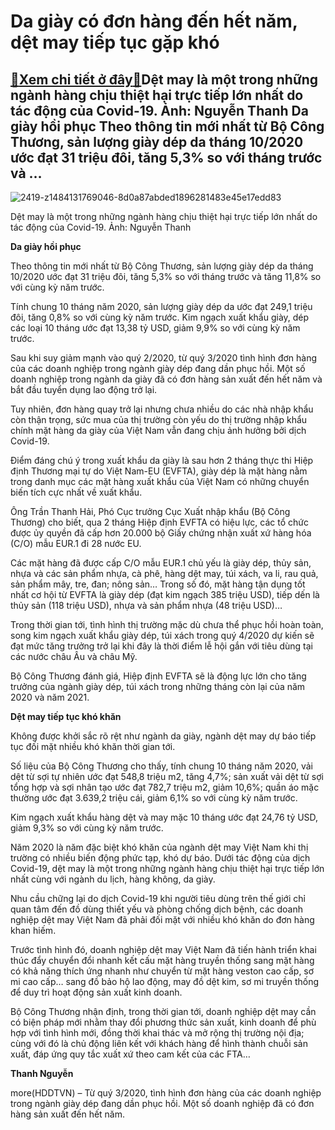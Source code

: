 Da giày có đơn hàng đến hết năm, dệt may tiếp tục gặp khó
=========================================================

[:gift:Xem chi tiết ở đây:gift:](https://hddtvn.com/da-giay-co-don-hang-den-het-nam-det-may-tiep-tuc-gap-kho/)Dệt may là một trong những ngành hàng chịu thiệt hại trực tiếp lớn nhất do tác động của Covid-19. Ảnh: Nguyễn Thanh Da giày hồi phục Theo thông tin mới nhất từ Bộ Công Thương, sản lượng giày dép da tháng 10/2020 ước đạt 31 triệu đôi, tăng 5,3% so với tháng trước và …
---------------------------------------------------------------------------------------------------------------------------------------------------------------------------------------------------------------------------------------------------------------------------





![2419-z1484131769046-8d0a87abded1896281483e45e17edd83](https://hddtvn.com/wp-content/uploads/2021/01/2419_z1484131769046_8d0a87abded1896281483e45e17edd83.jpg "Da giày có đơn hàng đến hết năm, dệt may tiếp tục gặp khó")


Dệt may là một trong những ngành hàng chịu thiệt hại trực tiếp lớn nhất do tác động của Covid-19. Ảnh: Nguyễn Thanh



**Da giày hồi phục**


Theo thông tin mới nhất từ Bộ Công Thương, sản lượng giày dép da tháng 10/2020 ước đạt 31 triệu đôi, tăng 5,3% so với tháng trước và tăng 11,8% so với cùng kỳ năm trước.


Tính chung 10 tháng năm 2020, sản lượng giày dép da ước đạt 249,1 triệu đôi, tăng 0,8% so với cùng kỳ năm trước. Kim ngạch xuất khẩu giày, dép các loại 10 tháng ước đạt 13,38 tỷ USD, giảm 9,9% so với cùng kỳ năm trước.


Sau khi suy giảm mạnh vào quý 2/2020, từ quý 3/2020 tình hình đơn hàng của các doanh nghiệp trong ngành giày dép đang dần phục hồi. Một số doanh nghiệp trong ngành da giày đã có đơn hàng sản xuất đến hết năm và bắt đầu tuyển dụng lao động trở lại.


Tuy nhiên, đơn hàng quay trở lại nhưng chưa nhiều do các nhà nhập khẩu còn thận trọng, sức mua của thị trường còn yếu do thị trường nhập khẩu chính mặt hàng da giày của Việt Nam vẫn đang chịu ảnh hưởng bởi dịch Covid-19.


Điểm đáng chú ý trong xuất khẩu da giày là sau hơn 2 tháng thực thi Hiệp định Thương mại tự do Việt Nam-EU (EVFTA), giày dép là mặt hàng nằm trong danh mục các mặt hàng xuất khẩu của Việt Nam có những chuyển biến tích cực nhất về xuất khẩu.


Ông Trần Thanh Hải, Phó Cục trưởng Cục Xuất nhập khẩu (Bộ Công Thương) cho biết, qua 2 tháng Hiệp định EVFTA có hiệu lực, các tổ chức được ủy quyền đã cấp hơn 20.000 bộ Giấy chứng nhận xuất xứ hàng hóa (C/O) mẫu EUR.1 đi 28 nước EU.


Các mặt hàng đã được cấp C/O mẫu EUR.1 chủ yếu là giày dép, thủy sản, nhựa và các sản phẩm nhựa, cà phê, hàng dệt may, túi xách, va li, rau quả, sản phẩm mây, tre, đan; nông sản… Trong số đó, mặt hàng tận dụng tốt nhất cơ hội từ EVFTA là giày dép (đạt kim ngạch 385 triệu USD), tiếp dến là thủy sản (118 triệu USD), nhựa và sản phẩm nhựa (48 triệu USD)…


Trong thời gian tới, tình hình thị trường mặc dù chưa thể phục hồi hoàn toàn, song kim ngạch xuất khẩu giày dép, túi xách trong quý 4/2020 dự kiến sẽ đạt mức tăng trưởng trở lại khi đây là thời điểm lễ hội gắn với tiêu dùng tại các nước châu Âu và châu Mỹ.


Bộ Công Thương đánh giá, Hiệp định EVFTA sẽ là động lực lớn cho tăng trưởng của ngành giày dép, túi xách trong những tháng còn lại của năm 2020 và năm 2021.


**Dệt may tiếp tục khó khăn**


Không được khởi sắc rõ rệt như ngành da giày, ngành dệt may dự báo tiếp tục đối mặt nhiều khó khăn thời gian tới.


Số liệu của Bộ Công Thương cho thấy, tính chung 10 tháng năm 2020, vải dệt từ sợi tự nhiên ước đạt 548,8 triệu m2, tăng 4,7%; sản xuất vải dệt từ sợi tổng hợp và sợi nhân tạo ước đạt 782,7 triệu m2, giảm 10,6%; quần áo mặc thường ước đạt 3.639,2 triệu cái, giảm 6,1% so với cùng kỳ năm trước.


Kim ngạch xuất khẩu hàng dệt và may mặc 10 tháng ước đạt 24,76 tỷ USD, giảm 9,3% so với cùng kỳ năm trước.


Năm 2020 là năm đặc biệt khó khăn của ngành dệt may Việt Nam khi thị trường có nhiều biến động phức tạp, khó dự báo. Dưới tác động của dịch Covid-19, dệt may là một trong những ngành hàng chịu thiệt hại trực tiếp lớn nhất cùng với ngành du lịch, hàng không, da giày.


Nhu cầu chững lại do dịch Covid-19 khi người tiêu dùng trên thế giới chỉ quan tâm đến đồ dùng thiết yếu và phòng chống dịch bệnh, các doanh nghiệp dệt may Việt Nam đã phải đối mặt với nhiều khó khăn do đơn hàng khan hiếm.


Trước tình hình đó, doanh nghiệp dệt may Việt Nam đã tiến hành triển khai thúc đẩy chuyển đổi nhanh kết cấu mặt hàng truyền thống sang mặt hàng có khả năng thích ứng nhanh như chuyển từ mặt hàng veston cao cấp, sơ mi cao cấp… sang đồ bảo hộ lao động, may đồ dệt kim, sơ mi truyền thống để duy trì hoạt động sản xuất kinh doanh.


Bộ Công Thương nhận định, trong thời gian tới, doanh nghiệp dệt may cần có biện pháp mới nhằm thay đổi phương thức sản xuất, kinh doanh để phù hợp với tình hình mới, đồng thời khai thác và mở rộng thị trường nội địa; cùng với đó là chủ động liên kết với khách hàng để hình thành chuỗi sản xuất, đáp ứng quy tắc xuất xứ theo cam kết của các FTA…




**Thanh Nguyễn**



more(HDDTVN) – Từ quý 3/2020, tình hình đơn hàng của các doanh nghiệp trong ngành giày dép đang dần phục hồi. Một số doanh nghiệp đã có đơn hàng sản xuất đến hết năm.

